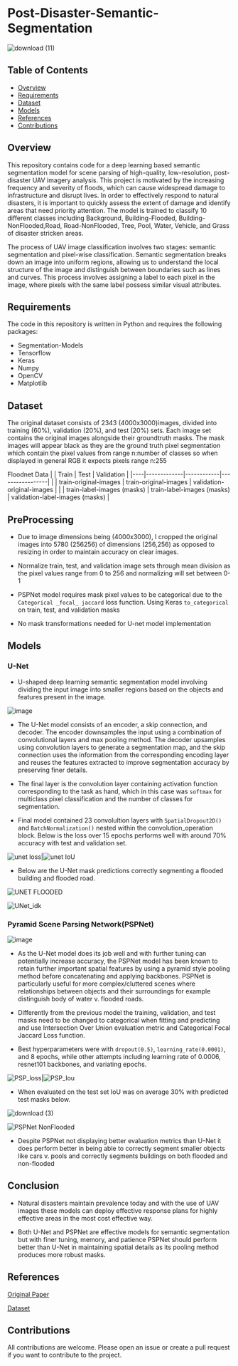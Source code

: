 # Post-Disaster-Semantic-Segmentation

![download (11)](https://user-images.githubusercontent.com/117116368/218915983-da8ef616-fc88-49b6-b031-90f7faa0aa9e.png)
## Table of Contents

* [Overview](#Overview)
* [Requirements](#Requirements)
* [Dataset](#Dataset)
* [Models](#Models)
* [References](#References)
* [Contributions](#Contributions)

## Overview
This repository contains code for a deep learning based semantic segmentation model for scene parsing of high-quality, low-resolution, post-disaster UAV imagery analysis. This project is motivated by the increasing frequency and severity of floods, which can cause widespread damage to infrastructure and disrupt lives. In order to effectively respond to natural disasters, it is important to quickly assess the extent of damage and identify areas that need priority attention. The model is trained to classify 10 different classes including Background, Building-Flooded, Building-NonFlooded,Road, Road-NonFlooded, Tree, Pool, Water, Vehicle, and Grass of disaster stricken areas. 

The process of UAV image classification involves two stages: semantic segmentation and pixel-wise classification. Semantic segmentation breaks down an image into uniform regions, allowing us to understand the local structure of the image and distinguish between boundaries such as lines and curves. This process involves assigning a label to each pixel in the image, where pixels with the same label possess similar visual attributes.

## Requirements
The code in this repository is written in Python and requires the following packages:
* Segmentation-Models
* Tensorflow
* Keras
* Numpy
* OpenCV
* Matplotlib

## Dataset
The original dataset consists of 2343 (4000x3000)images, divided into training (60%), validation (20%), and test (20%) sets. Each image set contains the original images alongside their groundtruth masks. The mask images will appear black as they are the ground truth pixel segmentation which contain the pixel values from range  n:number of classes so when displayed in general RGB it expects pixels range n:255


Floodnet Data
|    |    Train    |    Test    |    Validation    |
|----|-------------|------------|-----------------|
|    | train-original-images | train-original-images | validation-original-images |
|    | train-label-images (masks) | train-label-images (masks) | validation-label-images (masks) |

## PreProcessing
* Due to image dimensions being (4000x3000), I cropped the original images into 5780 (256256) of dimensions (256,256) as opposed to resizing in order to maintain accuracy on clear images. 

* Normalize train, test, and validation image sets through mean division as the pixel values range from 0 to 256 and normalizing will set between 0-1

* PSPNet model requires mask pixel values to be categorical due to the `Categorical _focal_ jaccard` loss function. Using Keras `to_categorical` on train, test, and validation masks

* No mask transformations needed for U-net model implementation

## Models


### U-Net
* U-shaped deep learning semantic segmentation model involving dividing the input image into smaller regions based on the objects and features present in the image. 


![image](https://user-images.githubusercontent.com/117116368/218929709-9f9fd4b7-d431-47fd-9902-79c26a52cea5.png)

* The U-Net model consists of an encoder, a skip connection, and decoder. The encoder downsamples the input using a combination of convolutional layers and max pooling method. The decoder upsamples using convolution layers to generate a segmentation map, and the skip connection uses the information from the corresponding encoding layer and reuses the features extracted to improve segmentation accuracy by preserving finer details.

* The final layer is the convolution layer containing activation function corresponding to the task as hand, which in this case was `softmax` for multiclass pixel classification and the number of classes for segmentation.

* Final model contained 23 convolultion layers with `SpatialDropout2D()` and  `BatchNormalization()` nested within the convolution_operation block. Below is the loss over 15 epochs performs well with around 70% accuracy with test and validation set.

![unet loss](https://user-images.githubusercontent.com/117116368/219537476-39fa4818-3b57-4598-ae35-ba9830386708.png)|![unet IoU](https://user-images.githubusercontent.com/117116368/219537571-b625f54b-f9b0-4bad-8242-3b3e9a29573a.png)

* Below are the U-Net mask predictions correctly segmenting a flooded building and flooded road.

![UNET FLOODED](https://user-images.githubusercontent.com/117116368/219533370-92363c87-0b32-4679-b160-4e67fe1f148d.png)

![UNet_idk](https://user-images.githubusercontent.com/117116368/219532661-5c5dff0c-5d94-47bd-9d54-cc2a984def04.png)

### Pyramid Scene Parsing Network(PSPNet)

![image](https://user-images.githubusercontent.com/117116368/219541459-a7478414-c94a-4eab-8d4f-aca725425fb1.png)
* As the U-Net model does its job well and with further tuning can potentially increase accuracy, the PSPNet model has been known to retain further important spatial features by using a pyramid style pooling method before concatenating and applying backbones. PSPNet is particularly useful for more complex/cluttered scenes where relationships between objects and their surroundings for example distinguish body of water v. flooded roads.


* Differently from the previous model the training, validation, and test masks need to be changed to categorical when fitting and predicting and use Intersection Over Union evaluation metric and Categorical Focal Jaccard Loss function.


* Best hyperparameters were with `dropout(0.5)`, `learning_rate(0.0001)`, and 8 epochs, while other attempts including learning rate of 0.0006, resnet101 backbones, and variating epochs.

![PSP_loss](https://user-images.githubusercontent.com/117116368/219543272-75fba946-5518-461d-b5a4-44d371b0a4f2.png)|![PSP_Iou](https://user-images.githubusercontent.com/117116368/219543291-ee0a3a14-439d-4a32-9c0f-deb2bb6ba032.png)

* When evaluated on the test set IoU was on average 30% with predicted test masks below.

![download (3)](https://user-images.githubusercontent.com/117116368/219696313-8b7790cf-c341-4f9b-864a-de8d8f127c17.png)

![PSPNet NonFlooded](https://user-images.githubusercontent.com/117116368/219544586-9386a6c7-1918-4771-8cf5-0672dc955505.png)

* Despite PSPNet not displaying better evaluation metrics than U-Net it does perform better in being able to correctly segment smaller objects like cars v. pools and correctly segments buildings on both flooded and non-flooded

## Conclusion 
* Natural disasters maintain prevalence today and with the use of UAV images these models can deploy effective response plans for highly effective areas in the most cost effective way.

* Both U-Net and PSPNet are effective models for semantic segmentation but with finer tuning, memory, and patience PSPNet should perform better than U-Net in maintaining spatial details as its pooling method produces more robust masks.

## References
[Original Paper](http://cs231n.stanford.edu/reports/2022/pdfs/21.pdf)

[Dataset](https://competitions.codalab.org/competitions/30290#participate)

## Contributions

All contributions are welcome. Please open an issue or create a pull request if you want to contribute to the project.


